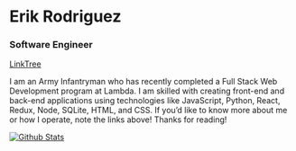 # Erik Rodriguez

### Software Engineer

[LinkTree](https://linktr.ee/perhapserik)

I am an Army Infantryman who has recently completed a Full Stack Web Development program at Lambda. I am skilled with creating front-end and back-end applications using technologies like JavaScript, Python, React, Redux, Node, SQLite, HTML, and CSS. If you’d like to know more about me or how I operate, note the links above! Thanks for reading!

[![Github Stats](https://github-readme-stats.vercel.app/api?username=ErikRodriguez-webdev&show_icons=True&theme=dark)](https://github.com/anuraghazra/github-readme-stats)



<!--
**ErikRodriguez-webdev/ErikRodriguez-webdev** is a ✨ _special_ ✨ repository because its `README.md` (this file) appears on your GitHub profile.

Here are some ideas to get you started:

- 🔭 I’m currently working on ...
- 🌱 I’m currently learning ...
- 👯 I’m looking to collaborate on ...
- 🤔 I’m looking for help with ...
- 💬 Ask me about ...
- 📫 How to reach me: ...
- 😄 Pronouns: ...
- ⚡ Fun fact: ...
-->
